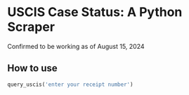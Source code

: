# USCIS Case Status: A Python Scraper

Confirmed to be working as of August 15, 2024

## How to use
```python
query_uscis('enter your receipt number')
```
